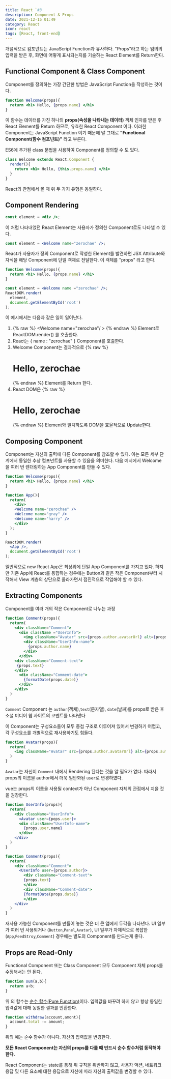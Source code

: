```yaml
---
title: React `#3
description: Component & Props
date: 2021-12-15 01:49
category: React
icon: react
tags: [React, front-end]
---
```

개념적으로 컴포넌트는 JavaScript Function과 유사하다. "Props"라고 하는 임의의 입력을 받은 후, 화면에 어떻게 표시되는지를 기술하는 React Element를 Return한다.

## Functional Component & Class Component

Component를 정의하는 가장 간단한 방법은 JavaScript Function을 작성하는 것이다.

```jsx
function Welcome(props){
  return <h1> Hello, {props.name} </h1>
}
```

이 함수는 데이터를 가진 하나의 **props(속성을 나타내는 데이터)** 객체 인자를 받은 후 React Element를 Return 하므로, 유효한 React Component 이다. 이러한 Component는 JavaScript Function 이기 때문에 말 그대로 **"Functional Component(함수 컴포넌트)"** 라고 부른다.

ES6에 추가된 class 문법을 사용하여 Component를 정의할 수 도 있다.

```jsx
class Welcome extends React.Component {
  render(){
    return <h1> Hello, {this.props.name} </h1>
  }
}
```

React의 관점에서 볼 때 위 두 가지 유형은 동일하다.


## Component Rendering

```jsx
const element = <div />;
```

이 처럼 나타내었던 React Element는 사용자가 정의한 Component로도 나타낼 수 있다.

```jsx
const element = <Welcome name="zerochae" />;
```

React가 사용자가 정의 Component로 작성한 Element를 발견하면 JSX Attribute와 자식을 해당 Component에 단일 객체로 전달한다. 이 객체를 "props" 라고 한다.

```jsx
function Welcome(props){
  return <h1> Hello, {props.name} </h1>
}

const element = <Welcome name ="zerochae" />;
ReactDOM.render(
  element,
  document.getElementById('root')
);
```

이 예시에서는 다음과 같은 일이 일어난다.

1. <span class="code-variable"> {% raw %} <Welcome name="zerochae"/ > {% endraw %} </span> Element로 
   <span class="code-variable"> ReactDOM.render() </span> 를 호출한다.
2. React는 <span class="code-variable"> { name : "zerochae" } </span> Component를 호출한다.
3. <span class="code-variable"> Welcome </span> Component는 결과적으로 <span class="code-variable"> {% raw %} <h1> Hello, zerochae </h1> {% endraw %} </span> Element를 Return 한다.
4. React DOM은 <span class="code-variable"> {% raw %} <h1> Hello, zerochae </h1> {% endraw %} </span> Element와 일치하도록 DOM을 효율적으로 Update한다.

## Composing Component

Component는 자신의 출력에 다른 Component를 참조할 수 있다.
이는 모든 세부 단계에서 동일한 추상 컴포넌트를 사용할 수 있음을 의미한다. 다음 예시에서 <span class="code-variable">Welcome</span>을 여러 번 렌더링하는 <span class="code-variable">App</span> Component를 만들 수 있다.

```jsx
function Welcome(props){
  return <h1> Hello, {props.name} </h1>
}

function App(){
  return(
    <div>
    <Welcome name="zerochae" />
    <Welcome name="gray" />
    <Welcome name="harry" />
    </div>
  );
}

ReactDOM.render(
  <App />,
  document.getElementById('root')
);
```

일반적으로 new React App은 최상위에 단일 <span class="code-variable">App</span> Component를 가지고 있다. 하지만 기존 App에 React를 통합하는 경우에는 <span class="code-variable">Button</span>과 같은 작은 Component부터 시작해서 View 계층의 상단으로 올라가면서 점진적으로 작업해야 할 수 있다.

## Extracting Components

Component를 여러 개의 작은 Component로 나누는 과정

```jsx
function Comment(props){
  return(
    <div className="Comment">
      <div className ="UserInfo">
        <img className="Avatar" src={props.author.avatarUrl} alt={props.author.name} />
        <div className="UserInfo-name">
          {props.author.name}
        </div>
      </div>
    <div className="Comment-text">
     {props.text}
    </div>
      <div className="Comment-date">
        {formatDate(props.date)}
      </div>
    </div>
  )
}
```

`Comment` Component 는 `author`(객체),`text`(문자열), `date`(날짜)를 props로 받은 후 소셜 미디어 웹 사이트의 코멘트를 나타낸다

이 Component는 구성요소들이 모두 중첩 구조로 이루어져 있어서 변경하기 어렵고, 각 구성요소를 개별적으로 재사용하기도 힘들다.

```jsx
function Avatar(props){
  return(
    <img className="Avatar" src={props.author.avatarUrl} alt={props.author.name} />
  )
}
```

`Avatar`는 자신이 `Comment` 내에서 Rendering 된다는 것을 알 필요가 없다. 
따라서 props의 이름을 author에서 더욱 일반화된 `user`로 변경하였다.

vue는 props의 이름을 사용될 context가 아닌 Component 자체의 관점에서 지을 것을 권장한다.


```jsx
function UserInfo(props){
  return(
    <div className="UserInfo">
      <Avatar user={pops.user}>
      <div className="UserInfo-name">
        {props.user,name}
      </div>
    </div>
  )
}
```

```jsx
function Comment(props){
  return(
    <div className="Comment">
      <UserInfo user={props.author}>
        <div className="Comment-text">
        {props.text}
        </div>
        <div className="Comment-date">
        {formatDate(props.date)}
        </div>
    </div>
  )
}
```

재사용 가능한 Component를 만들어 놓는 것은 더 큰 앱에서 두각을 나타낸다. 
UI 일부가 여러 번 사용되거나 (`Button`,`Panel`,`Avatar`), UI 일부가 자체적으로 복잡한 (`App`,`FeedStroy`,`Comment`) 경우에는 별도의 Component를 만드는게 좋다.

## Props are Read-Only

Functional Component 또는 Class Component 모두 Component 자체 props를 수정해서는 안 된다. 

```jsx
function sum(a,b){
  return a+b;
}
```

위 의 함수는 [순수 함수(Pure Function)](https://en.wikipedia.org/wiki/Pure_function)이다. 입력값을 바꾸려 하지 않고 항상 동일한 입력값에 대해 동일한 결과를 반환한다.

```jsx
function withdraw(account,amont){
  account.total -= amount;
}
```

위의 예는 순수 함수가 아니다. 자신의 입력값을 변경한다.

**모든 React Component는 자신의 props를 다룰 때 반드시 순수 함수처럼 동작해야 한다.**

React Component는 state를 통해 위 규칙을 위반하지 않고, 사용자 액션, 네트워크 응답 및 다른 요소에 대한 응답으로 자신에 따라 자신의 출력값을 변경할 수 있다.